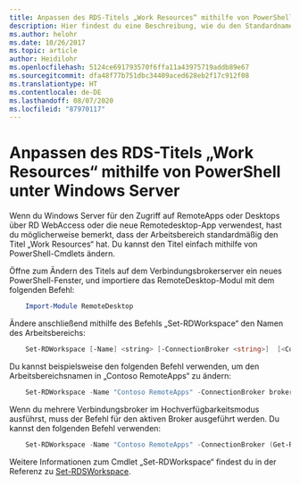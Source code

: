 ```yaml
---
title: Anpassen des RDS-Titels „Work Resources“ mithilfe von PowerShell unter Windows Server
description: Hier findest du eine Beschreibung, wie du den Standardnamen des Arbeitsbereichs unter Windows Server änderst.
ms.author: helohr
ms.date: 10/26/2017
ms.topic: article
author: Heidilohr
ms.openlocfilehash: 5124ce691793570f6ffa11a43975719addb89e67
ms.sourcegitcommit: dfa48f77b751dbc34409aced628eb2f17c912f08
ms.translationtype: HT
ms.contentlocale: de-DE
ms.lasthandoff: 08/07/2020
ms.locfileid: "87970117"
---
```

# <a name="customize-the-rds-title-work-resources-using-powershell-on-windows-server"></a>Anpassen des RDS-Titels „Work Resources“ mithilfe von PowerShell unter Windows Server

Wenn du Windows Server für den Zugriff auf RemoteApps oder Desktops über RD WebAccess oder die neue Remotedesktop-App verwendest, hast du möglicherweise bemerkt, dass der Arbeitsbereich standardmäßig den Titel „Work Resources“ hat.  Du kannst den Titel einfach mithilfe von PowerShell-Cmdlets ändern.

Öffne zum Ändern des Titels auf dem Verbindungsbrokerserver ein neues PowerShell-Fenster, und importiere das RemoteDesktop-Modul mit dem folgenden Befehl:

```powershell
    Import-Module RemoteDesktop
```

Ändere anschließend mithilfe des Befehls „Set-RDWorkspace“ den Namen des Arbeitsbereichs:

```powershell
    Set-RDWorkspace [-Name] <string> [-ConnectionBroker <string>]  [<CommonParameters>]
```

Du kannst beispielsweise den folgenden Befehl verwenden, um den Arbeitsbereichsnamen in „Contoso RemoteApps“ zu ändern:

```powershell
    Set-RDWorkspace -Name "Contoso RemoteApps" -ConnectionBroker broker01.contoso.com
```

Wenn du mehrere Verbindungsbroker im Hochverfügbarkeitsmodus ausführst, muss der Befehl für den aktiven Broker ausgeführt werden. Du kannst den folgenden Befehl verwenden:

```powershell
    Set-RDWorkspace -Name "Contoso RemoteApps" -ConnectionBroker (Get-RDConnectionBrokerHighAvailability).ActiveManagementServer
```

Weitere Informationen zum Cmdlet „Set-RDWorkspace“ findest du in der Referenz zu [Set-RDSWorkspace](/powershell/module/remotedesktop/set-rdworkspace?view=win10-ps).
